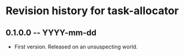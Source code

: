 # Revision history for task-allocator

## 0.1.0.0 -- YYYY-mm-dd

* First version. Released on an unsuspecting world.
